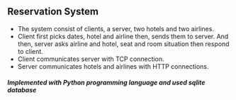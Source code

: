 ## Reservation System
 
  - The system consist of clients, a server, two hotels and two airlines.
  - Client first picks dates, hotel and airline then, sends them to server. And then, server asks airline and hotel, seat and room situation then respond to client.
  - Client communicates server with TCP connection.
  - Server communicates hotels and airlines with HTTP connections.

##### Implemented with Python programming language and used sqlite database


